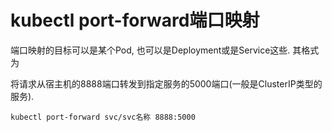 # kubectl port-forward端口映射

端口映射的目标可以是某个Pod, 也可以是Deployment或是Service这些. 其格式为

将请求从宿主机的8888端口转发到指定服务的5000端口(一般是ClusterIP类型的服务).

```
kubectl port-forward svc/svc名称 8888:5000
```
